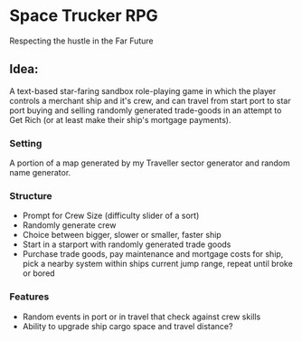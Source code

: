 # Space Trucker RPG
Respecting the hustle in the Far Future

## Idea:

A text-based star-faring sandbox role-playing game in which the player controls a merchant ship and it's crew, and can travel from start port to star port buying and selling randomly generated trade-goods in an attempt to Get Rich (or at least make their ship's mortgage payments).

### Setting
A portion of a map generated by my Traveller sector generator and random name generator.

### Structure

- Prompt for Crew Size (difficulty slider of a sort)
- Randomly generate crew
- Choice between bigger, slower or smaller, faster ship
- Start in a starport with randomly generated trade goods
- Purchase trade goods, pay maintenance and mortgage costs for ship, pick a nearby system within ships current jump range, repeat until broke or bored

### Features
- Random events in port or in travel that check against crew skills
- Ability to upgrade ship cargo space and travel distance?
